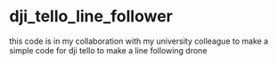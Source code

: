 # dji_tello_line_follower
this code is in my collaboration with my university colleague to make a simple code for dji tello to make a line following drone
